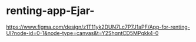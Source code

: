 # renting-app-Ejar-
https://www.figma.com/design/z1T11yk2DUN7Lc7P7J1aPF/App-for-renting-UI?node-id=0-1&node-type=canvas&t=Y2ShqntCD5MPqkk4-0

